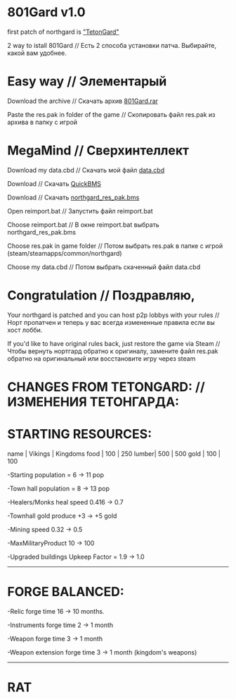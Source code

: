 # 801Gard v1.0

first patch of northgard is ["TetonGard"](https://github.com/i7ok/tetongard)

2 way to istall 801Gard  //  Есть 2 способа установки патча. Выбирайте, какой вам удобнее.

#  Easy way // Элементарый

Download the archive // Скачать архив [801Gard.rar](https://drive.google.com/file/d/1kEWvSCpVoYi5ZSOFaBCCkMAgEPkBS6mE/view?usp=sharing)
   
Paste the res.pak in folder of the game // Скопировать файл res.pak из архива в папку с игрой

# MegaMind // Сверхинтеллект

Download my data.cbd // Скачать мой файл [data.cbd](https://drive.google.com/file/d/1TmN1duqNlayoMJ15aCNcE33Z5yrDyICk/view?usp=sharing)

Download // Скачать [QuickBMS](https://aluigi.altervista.org/papers/quickbms.zip) 
   
Download // Скачать [northgard_res_pak.bms](https://drive.google.com/file/d/1_UqWCUoWvQw_LWCGJVuB0_lAblkzciiG/view?usp=drive_link) 

Open reimport.bat // Запустить файл reimport.bat

Choose reimport.bat // В окне reimport.bat выбрать northgard_res_pak.bms

Choose res.pak in game folder // Потом выбрать res.pak в папке с игрой (steam/steamapps/common/northgard)

Choose my data.cbd // Потом выбрать скаченный файл data.cbd

# Congratulation // Поздравляю, 
Your northgard is patched and you can host p2p lobbys with your rules // Норт пропатчен и теперь у вас всегда измененные правила если вы хост лобби.

If you'd like to have original rules back, just restore the game via Steam // Чтобы вернуть нортгард обратно к оригиналу, замените файл res.pak обратно на оригинальный или восстановите игру через steam

# CHANGES FROM TETONGARD: // ИЗМЕНЕНИЯ ТЕТОНГАРДА: 

# STARTING RESOURCES:
name  | Vikings | Kingdoms
food  |   100   |   250
lumber|   500   |   500
gold  |   100   |   100

-Starting population = 6 -> 11 pop

-Town hall population = 8 -> 13 pop

-Healers/Monks heal speed 0.416 -> 0.7

-Townhall gold produce +3 -> +5 gold

-Mining speed 0.32 -> 0.5

-MaxMilitaryProduct 10 -> 100

-Upgraded buildings Upkeep Factor = 1.9 -> 1.0

----------------------------------------------------------------
# FORGE BALANCED:

-Relic forge time 16 -> 10 months.

-Instruments forge time 2 -> 1 month

-Weapon forge time 3 -> 1 month

-Weapon extension forge time 3 -> 1 month (kingdom's weapons)

----------------------------------------------------------------

# RAT
